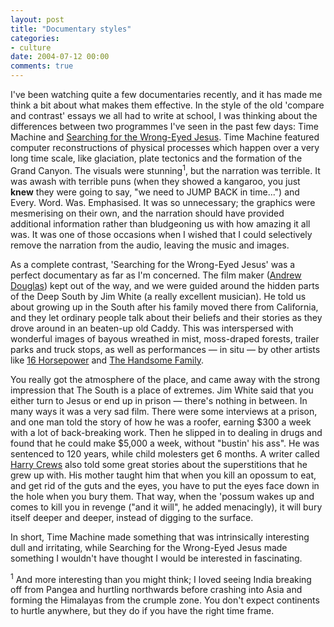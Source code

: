 ```yaml
---
layout: post
title: "Documentary styles"
categories:
- culture
date: 2004-07-12 00:00
comments: true
---
```


<p>I've been watching quite a few documentaries recently, and it has made me think a bit about what makes them effective. In the style of the old 'compare and contrast' essays we all had to write at school, I was thinking about the differences between two programmes I've seen in the past few days: Time Machine and <a href="http://www.bbc.co.uk/bbcfour/documentaries/features/jim-white.shtml" title="A documentary about the Southern states with Jim White">Searching for the Wrong-Eyed Jesus</a>. Time Machine featured computer reconstructions of physical processes which happen over a very long time scale, like glaciation, plate tectonics and the formation of the Grand Canyon. The visuals were stunning<sup>1</sup>, but the narration was terrible. It was awash with terrible puns (when they showed a kangaroo, you just <strong>knew</strong> they were going to say, "we need to JUMP BACK in time...") and Every. Word. Was. Emphasised. It was so unnecessary; the graphics were mesmerising on their own, and the narration should have provided additional information rather than bludgeoning us with how amazing it all was. It was one of those occasions when I wished that I could selectively remove the narration from the audio, leaving the music and images.</p>

<p>As a complete contrast, 'Searching for the Wrong-Eyed Jesus' was a perfect documentary as far as I'm concerned. The film maker (<a href="http://www.bbc.co.uk/bbcfour/documentaries/features/andrew-douglas.shtml" title="Interview with Andrew Douglas">Andrew Douglas</a>) kept out of the way, and we were guided around the hidden parts of the Deep South by Jim White (a really excellent musician). He told us about growing up in the South after his family moved there from California, and they let ordinary people talk about their beliefs and their stories as they drove around in an beaten-up old Caddy. This was interspersed with wonderful images of bayous wreathed in mist, moss-draped forests, trailer parks and truck stops, as well as performances &mdash; in situ &mdash; by other artists like <a href="http://www.16horsepower.net/index.php" title="16 Horsepower">16 Horsepower</a> and <a href="http://www.handsomefamily.com/" title="The Handsome Family">The Handsome Family</a>.</p><p>You really got the atmosphere of the place, and came away with the strong impression that The South is a place of extremes. Jim White said that you either turn to Jesus or end up in prison &mdash; there's nothing in between. In many ways it was a very sad film. There were some interviews at a prison, and one man told the story of how he was a roofer, earning $300 a week with a lot of back-breaking work. Then he slipped in to dealing in drugs and found that he could make $5,000 a week, without "bustin' his ass". He was sentenced to 120 years, while child molesters get 6 months. A writer called <a href="http://www.harrycrews.com/" title="Harry Crews' website">Harry Crews</a> also told some great stories about the superstitions that he grew up with. His mother taught him that when you kill an opossum to eat, and get rid of the guts and the eyes, you have to put the eyes face down in the hole when you bury them. That way, when the 'possum wakes up and comes to kill you in revenge ("and it will", he added menacingly), it will bury itself deeper and deeper, instead of digging to the surface.</p><p>In short, Time Machine made something that was intrinsically interesting dull and irritating, while Searching for the Wrong-Eyed Jesus made something I wouldn't have thought I would be interested in fascinating.</p><p><sup>1</sup> And more interesting than you might think; I loved seeing India breaking off from Pangea and hurtling northwards before crashing into Asia and forming the Himalayas from the crumple zone. You don't expect continents to hurtle anywhere, but they do if you have the right time frame.</p>
